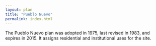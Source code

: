 ```yaml
---
layout: plan
title: "Pueblo Nuevo"
permalink: index.html
---
```


The Pueblo Nuevo plan was adopted in 1975, last revised in 1983, and expires in 2015. It assigns residential and institutional uses for the site. 